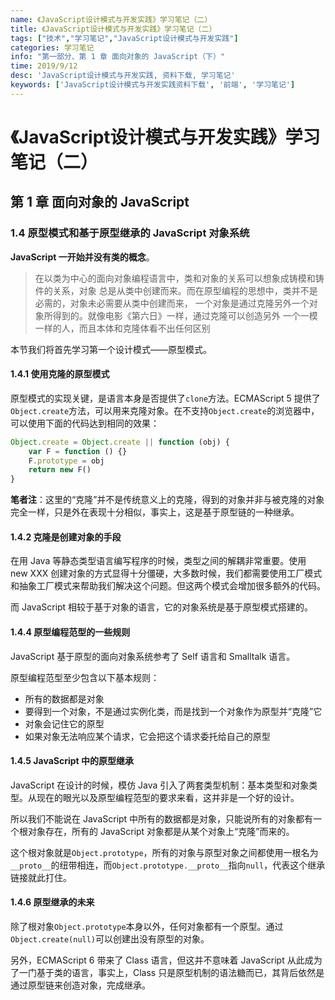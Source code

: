 ```yaml
---
name: 《JavaScript设计模式与开发实践》学习笔记（二）
title: 《JavaScript设计模式与开发实践》学习笔记（二）
tags: ["技术","学习笔记","JavaScript设计模式与开发实践"]
categories: 学习笔记
info: "第一部分、第 1 章 面向对象的 JavaScript（下）"
time: 2019/9/12
desc: 'JavaScript设计模式与开发实践, 资料下载, 学习笔记'
keywords: ['JavaScript设计模式与开发实践资料下载', '前端', '学习笔记']
---
```


# 《JavaScript设计模式与开发实践》学习笔记（二）

## 第 1 章 面向对象的 JavaScript

### 1.4 原型模式和基于原型继承的 JavaScript 对象系统

**JavaScript 一开始并没有类的概念**。

> 在以类为中心的面向对象编程语言中，类和对象的关系可以想象成铸模和铸件的关系，对象 总是从类中创建而来。而在原型编程的思想中，类并不是必需的，对象未必需要从类中创建而来， 一个对象是通过克隆另外一个对象所得到的。就像电影《第六日》一样，通过克隆可以创造另外 一个一模一样的人，而且本体和克隆体看不出任何区别

本节我们将首先学习第一个设计模式——原型模式。

#### 1.4.1 使用克隆的原型模式

原型模式的实现关键，是语言本身是否提供了`clone`方法。ECMAScript 5 提供了`Object.create`方法，可以用来克隆对象。在不支持`Object.create`的浏览器中，可以使用下面的代码达到相同的效果：

```javascript
Object.create = Object.create || function (obj) {
    var F = function () {}
    F.prototype = obj
    return new F()
}
```

**笔者注**：这里的“克隆”并不是传统意义上的克隆，得到的对象并非与被克隆的对象完全一样，只是外在表现十分相似，事实上，这是基于原型链的一种继承。

#### 1.4.2 克隆是创建对象的手段

在用 Java 等静态类型语言编写程序的时候，类型之间的解耦非常重要。使用 new XXX 创建对象的方式显得十分僵硬，大多数时候，我们都需要使用工厂模式和抽象工厂模式来帮助我们解决这个问题。但这两个模式会增加很多额外的代码。

而 JavaScript 相较于基于对象的语言，它的对象系统是基于原型模式搭建的。

#### 1.4.4 原型编程范型的一些规则

JavaScript 基于原型的面向对象系统参考了 Self 语言和 Smalltalk 语言。

原型编程范型至少包含以下基本规则：

- 所有的数据都是对象
- 要得到一个对象，不是通过实例化类，而是找到一个对象作为原型并“克隆”它
- 对象会记住它的原型
- 如果对象无法响应某个请求，它会把这个请求委托给自己的原型

#### 1.4.5 JavaScript 中的原型继承

JavaScript 在设计的时候，模仿 Java 引入了两套类型机制：基本类型和对象类型。从现在的眼光以及原型编程范型的要求来看，这并非是一个好的设计。

所以我们不能说在 JavaScript 中所有的数据都是对象，只能说所有的对象都有一个根对象存在，所有的 JavaScript 对象都是从某个对象上“克隆”而来的。

这个根对象就是`Object.prototype`，所有的对象与原型对象之间都使用一根名为`__proto__`的纽带相连，而`Object.prototype.__proto__`指向`null`，代表这个继承链接就此打住。

#### 1.4.6 原型继承的未来

除了根对象`Object.prototype`本身以外，任何对象都有一个原型。通过`Object.create(null)`可以创建出没有原型的对象。

另外，ECMAScript 6 带来了 Class 语言，但这并不意味着 JavaScript 从此成为了一门基于类的语言，事实上，Class 只是原型机制的语法糖而已，其背后依然是通过原型链来创造对象，完成继承。